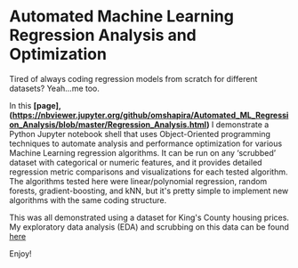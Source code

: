# Automated Machine Learning Regression Analysis and Optimization
Tired of always coding regression models from scratch for different datasets? Yeah...me too.

In this **[page],(https://nbviewer.jupyter.org/github/omshapira/Automated_ML_Regression_Analysis/blob/master/Regression_Analysis.html)** I demonstrate a Python Jupyter notebook shell that uses Object-Oriented programming techniques to automate analysis and performance optimization for various Machine Learning regression algorithms. It can be run on any ‘scrubbed’ dataset with categorical or numeric features, and it provides detailed regression metric comparisons and visualizations for each tested algorithm. The algorithms tested here were linear/polynomial regression, random forests, gradient-boosting, and kNN, but it's pretty simple to implement new algorithms with the same coding structure.

This was all demonstrated using a dataset for King's County housing prices. My exploratory data analysis (EDA) and scrubbing on this data can be found [here](https://nbviewer.jupyter.org/github/omshapira/Automated_ML_Regression_Analysis/blob/master/Housing_Data_EDA.html)

Enjoy!
